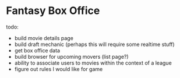 # Fantasy Box Office

todo:

- build movie details page
- build draft mechanic (perhaps this will require some realtime stuff)
- get box office data
- build browser for upcoming movers (list page?)
- ability to associate users to movies within the context of a league
- figure out rules I would like for game
